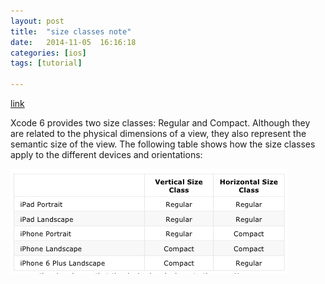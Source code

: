 ```yaml
---
layout: post
title:  "size classes note"
date:   2014-11-05	16:16:18
categories: [ios]
tags: [tutorial]

---
```



[link](http://www.raywenderlich.com/83276/beginning-adaptive-layout-tutorial)


Xcode 6 provides two size classes: Regular and Compact. Although they are related to the physical dimensions of a view, they also represent the semantic size of the view.
The following table shows how the size classes apply to the different devices and orientations:

![image](/resources/2014/11/05/1.png)